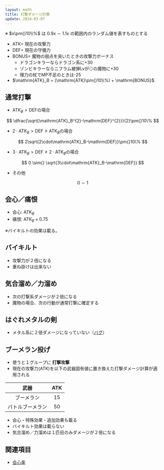 ```yaml
---
layout: math
title: 打撃ダメージ計算
update: 2024-03-07
---
```



※ $x\pm{}10\\%$ は $0.9x \sim{} 1.1x$ の範囲内のランダム値を表すものとする

* $\mathrm{ATK}=$ 現在の攻撃力
* $\mathrm{DEF}=$ 現在の守備力
* $\mathrm{BONUS}=$ 魔物の弱点を突いたときの攻撃力ボーナス
	* ドラゴンキラーならドラゴン系に+30
	* ゾンビキラーならニフラム被弾Lvが◎の魔物に+30
	* 理力の杖でMP不足のときは-25
* $\mathrm{ATK}_B = (\mathrm{ATK}\pm{}10\\%) + \mathrm{BONUS}$.


## 通常打撃

* $\mathrm{ATK}_B \gt \mathrm{DEF}$の場合

$$
	\dfrac{\sqrt{\mathrm{ATK}_B^{2}-\mathrm{DEF}^{2}}}{2}\pm{}10\%
$$

* $2\cdot{}\mathrm{ATK}_B \gt \mathrm{DEF} \ge \mathrm{ATK}_B$の場合

$$
	2\sqrt{2\cdot\mathrm{ATK}_B-\mathrm{DEF}}\pm{}10\%
$$

* $3\cdot{}\mathrm{ATK}_B \gt \mathrm{DEF} \ge 2\cdot{}\mathrm{ATK}_B$の場合

$$
	0 \sim{} \sqrt{3\cdot\mathrm{ATK}_B-\mathrm{DEF}}
$$

* その他

$$
	0 \sim{} 1
$$


## 会心／痛恨

* 会心: $\mathrm{ATK}_B$
* 痛恨: $\mathrm{ATK}_B\times{}0.75$

※バイキルトの効果は載る。


## バイキルト

* 攻撃力が２倍になる
* 重ね掛けは出来ない


## 気合溜め／力溜め

* 次の打撃系ダメージが２倍になる
* 魔物の場合、次の行動が通常打撃に確定する


## はぐれメタルの剣

* メタル系に２倍ダメージになっていない（[バグ](bug.md#hagumetaken)）


## ブーメラン投げ

* 使うと１グループに __打撃攻撃__
* 現在の攻撃力($\mathrm{ATK}$)を以下の武器固有値に置き換えた打撃ダメージ計算が適用される

| 武器             | $\mathrm{ATK}$ |
|:----------------:|:---:|
| ブーメラン       |  15 |
| バトルブーメラン |  50 |

* 会心・特殊効果・追加効果も載る
* バイキルト効果は載らない
* 気合溜め／力溜めは１匹目のみダメージが２倍になる


## 関連項目

* [会心率](critical.md)
